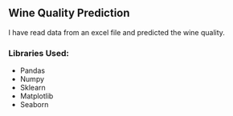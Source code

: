 ## Wine Quality Prediction
I have read data from an excel file and predicted the wine quality.

### Libraries Used:
- Pandas
- Numpy
- Sklearn
- Matplotlib
- Seaborn